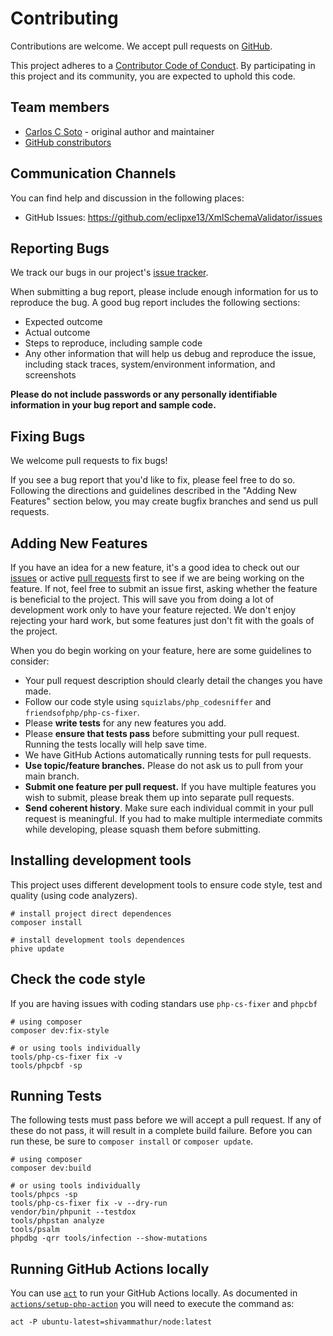 # Contributing

Contributions are welcome. We accept pull requests on [GitHub](https://github.com/eclipxe13/XmlSchemaValidator).

This project adheres to a
[Contributor Code of Conduct](https://github.com/eclipxe13/XmlSchemaValidator/blob/main/CODE_OF_CONDUCT.md).
By participating in this project and its community, you are expected to uphold this code.

## Team members

* [Carlos C Soto](https://github.com/eclipxe13) - original author and maintainer
* [GitHub constributors](https://github.com/eclipxe13/XmlSchemaValidator/graphs/contributors)

## Communication Channels

You can find help and discussion in the following places:

* GitHub Issues: <https://github.com/eclipxe13/XmlSchemaValidator/issues>

## Reporting Bugs

We track our bugs in our project's [issue tracker](https://github.com/eclipxe13/XmlSchemaValidator/issues).

When submitting a bug report, please include enough information for us to reproduce the bug.
A good bug report includes the following sections:

* Expected outcome
* Actual outcome
* Steps to reproduce, including sample code
* Any other information that will help us debug and reproduce the issue, including stack traces, system/environment information, and screenshots

**Please do not include passwords or any personally identifiable information in your bug report and sample code.**

## Fixing Bugs

We welcome pull requests to fix bugs!

If you see a bug report that you'd like to fix, please feel free to do so.
Following the directions and guidelines described in the "Adding New Features"
section below, you may create bugfix branches and send us pull requests.

## Adding New Features

If you have an idea for a new feature, it's a good idea to check out our
[issues](https://github.com/eclipxe13/XmlSchemaValidator/issues) or active
[pull requests](https://github.com/eclipxe13/XmlSchemaValidator/pulls)
first to see if we are being working on the feature.
If not, feel free to submit an issue first, asking whether the feature is beneficial to the project.
This will save you from doing a lot of development work only to have your feature rejected.
We don't enjoy rejecting your hard work, but some features just don't fit with the goals of the project.

When you do begin working on your feature, here are some guidelines to consider:

* Your pull request description should clearly detail the changes you have made.
* Follow our code style using `squizlabs/php_codesniffer` and `friendsofphp/php-cs-fixer`.
* Please **write tests** for any new features you add.
* Please **ensure that tests pass** before submitting your pull request. Running the tests locally will help save time.
* We have GitHub Actions automatically running tests for pull requests.
* **Use topic/feature branches.** Please do not ask us to pull from your main branch.
* **Submit one feature per pull request.** If you have multiple features you wish to submit, please break them up into separate pull requests.
* **Send coherent history**. Make sure each individual commit in your pull request is meaningful. If you had to make multiple intermediate commits while developing, please squash them before submitting.

## Installing development tools

This project uses different development tools to ensure code style, test and quality (using code analyzers).

```shell
# install project direct dependences
composer install

# install development tools dependences
phive update
```

## Check the code style

If you are having issues with coding standars use `php-cs-fixer` and `phpcbf`

```shell
# using composer
composer dev:fix-style

# or using tools individually
tools/php-cs-fixer fix -v
tools/phpcbf -sp
```

## Running Tests

The following tests must pass before we will accept a pull request.
If any of these do not pass, it will result in a complete build failure.
Before you can run these, be sure to `composer install` or `composer update`.

```shell
# using composer
composer dev:build

# or using tools individually
tools/phpcs -sp
tools/php-cs-fixer fix -v --dry-run
vendor/bin/phpunit --testdox
tools/phpstan analyze
tools/psalm
phpdbg -qrr tools/infection --show-mutations
```

## Running GitHub Actions locally

You can use [`act`](https://github.com/nektos/act) to run your GitHub Actions locally.
As documented in [`actions/setup-php-action`](https://github.com/marketplace/actions/setup-php-action#local-testing-setup)
you will need to execute the command as:

```shell
act -P ubuntu-latest=shivammathur/node:latest
```
